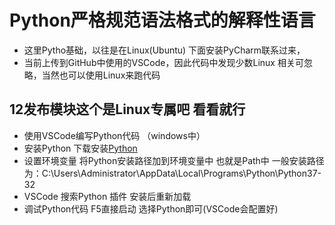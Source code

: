 # Python严格规范语法格式的解释性语言

- 这里Pytho基础，以往是在Linux(Ubuntu) 下面安装PyCharm联系过来，
- 当前上传到GitHub中使用的VSCode，因此代码中发现少数Linux 相关可忽略，当然也可以使用Linux来跑代码

## 12发布模块这个是Linux专属吧 看看就行

- 使用VSCode编写Python代码 （windows中）
- 安装Python 下载安装[Python](https://www.python.org/downloads/)
- 设置环境变量 将Python安装路径加到环境变量中 也就是Path中 一般安装路径为：C:\Users\Administrator\AppData\Local\Programs\Python\Python37-32
- VSCode 搜索Python 插件 安装后重新加载
- 调试Python代码 F5直接启动 选择Python即可(VSCode会配置好)